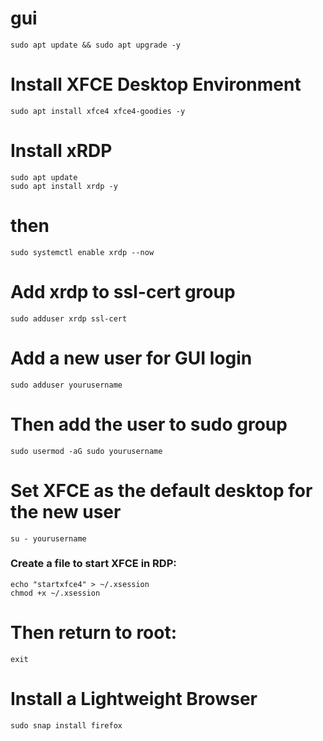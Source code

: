 # gui
```
sudo apt update && sudo apt upgrade -y
```
# Install XFCE Desktop Environment
```
sudo apt install xfce4 xfce4-goodies -y
```
# Install xRDP
```
sudo apt update
sudo apt install xrdp -y
```
# then
```
sudo systemctl enable xrdp --now
```

# Add xrdp to ssl-cert group
```
sudo adduser xrdp ssl-cert
```

#  Add a new user for GUI login
```
sudo adduser yourusername
```
# Then add the user to sudo group
```
sudo usermod -aG sudo yourusername
```
# Set XFCE as the default desktop for the new user

```
su - yourusername
```

### Create a file to start XFCE in RDP:

```
echo "startxfce4" > ~/.xsession
chmod +x ~/.xsession
````
# Then return to root:
```
exit
```

# Install a Lightweight Browser
```
sudo snap install firefox
```



